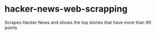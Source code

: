 # hacker-news-web-scrapping
Scrapes Hacker News and shows the top stories that have more than 99 points
